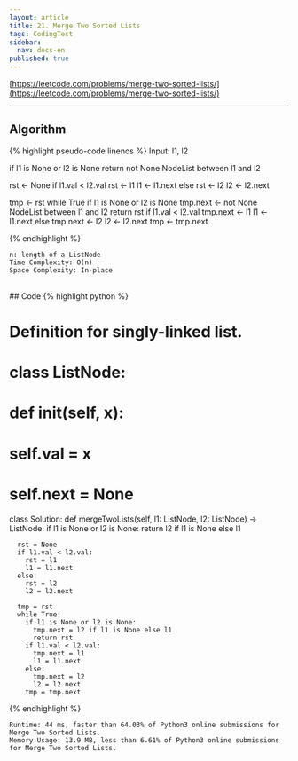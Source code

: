 ```yaml
---
layout: article
title: 21. Merge Two Sorted Lists
tags: CodingTest
sidebar:
  nav: docs-en
published: true
---
```


[https://leetcode.com/problems/merge-two-sorted-lists/](https://leetcode.com/problems/merge-two-sorted-lists/)

<!--more-->

---

## Algorithm
{% highlight pseudo-code linenos %}
Input: l1, l2

if l1 is None or l2 is None
    return not None NodeList between l1 and l2

rst ← None
if l1.val < l2.val
  rst ← l1
  l1 ← l1.next
else
  rst ← l2
  l2 ← l2.next

tmp ← rst
while True
  if l1 is None or l2 is None
    tmp.next ← not None NodeList between l1 and l2
    return rst
  if l1.val < l2.val
    tmp.next ← l1
    l1 ← l1.next
  else
    tmp.next ← l2
    l2 ← l2.next
  tmp ← tmp.next

{% endhighlight %}

    n: length of a ListNode
    Time Complexity: O(n)
    Space Complexity: In-place

<br>
## Code
{% highlight python %}

# Definition for singly-linked list.
# class ListNode:
#     def __init__(self, x):
#         self.val = x
#         self.next = None

class Solution:
    def mergeTwoLists(self, l1: ListNode, l2: ListNode) -> ListNode:
      if l1 is None or l2 is None:
        return l2 if l1 is None else l1

      rst = None
      if l1.val < l2.val:
        rst = l1
        l1 = l1.next
      else:
        rst = l2
        l2 = l2.next

      tmp = rst
      while True:
        if l1 is None or l2 is None:
          tmp.next = l2 if l1 is None else l1
          return rst
        if l1.val < l2.val:
          tmp.next = l1
          l1 = l1.next
        else:
          tmp.next = l2
          l2 = l2.next
        tmp = tmp.next

{% endhighlight %}

    Runtime: 44 ms, faster than 64.03% of Python3 online submissions for Merge Two Sorted Lists.
    Memory Usage: 13.9 MB, less than 6.61% of Python3 online submissions for Merge Two Sorted Lists.
